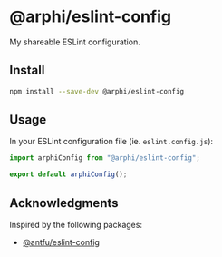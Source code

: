 # @arphi/eslint-config

My shareable ESLint configuration.

## Install

```sh
npm install --save-dev @arphi/eslint-config
```

## Usage

In your ESLint configuration file (ie. `eslint.config.js`):

```js
import arphiConfig from "@arphi/eslint-config";

export default arphiConfig();
```

## Acknowledgments

Inspired by the following packages:

- [@antfu/eslint-config](https://github.com/antfu/eslint-config)
